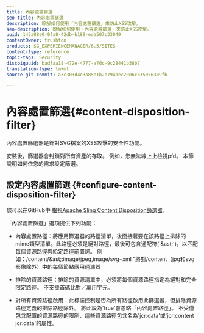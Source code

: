 ```yaml
---
title: 內容處置篩選
seo-title: 內容處置篩選
description: 瞭解如何使用「內容處置篩選」來防止XSS攻擊。
seo-description: 瞭解如何使用「內容處置篩選」來防止XSS攻擊。
uuid: 145a88e0-9fa8-42db-b189-eda507c33049
contentOwner: trushton
products: SG_EXPERIENCEMANAGER/6.5/SITES
content-type: reference
topic-tags: Security
discoiquuid: badfaa18-472e-4777-a7dc-9c28441b38b7
translation-type: tm+mt
source-git-commit: a3c303d4e3a85e1b2e794bec2006c335056309fb

---
```



# 內容處置篩選{#content-disposition-filter}

內容處置篩選器是針對SVG檔案的XSS攻擊的安全性功能。

安裝後，篩選器會封鎖對所有資產的存取。 例如，您無法線上上檢視pfd。 本節說明如何依您的需求設定篩選。

## 設定內容處置篩選 {#configure-content-disposition-filter}

您可以在GitHub中 [檢視Apache Sling Content Disposition篩選器](https://github.com/apache/sling-org-apache-sling-security/blob/master/src/main/java/org/apache/sling/security/impl/ContentDispositionFilterConfiguration.java)。

「內容處置篩選」選項提供下列功能：

* 內容處置路徑：將應用篩選器的路徑清單，後面接著要在該路徑上排除的mime類型清單。此路徑必須是絕對路徑，最後可包含通配符(&#39;&amp;ast;&#39;)，以匹配每個資源路徑與給定路徑前置詞。 例如：/content/&amp;ast;:image/jpeg,image/svg+xml &quot;將對/content（jpg和svg影像除外）中的每個節點應用過濾器

* 排除的資源路徑：排除的資源清單中，必須將每個資源路徑指定為絕對和完全限定路徑。 不支援首碼比對／萬用字元。

* 對所有資源路徑啟用：此標誌控制是否為所有路徑啟用此篩選器，但排除資源路徑定義的排除路徑除外。 將此設為&#39;true&#39;會忽略「內容處置路徑」。 不受僅包含配置的資源路徑的限制，這些資源路徑包含名為&#39;jcr:data&#39;或&#39;jcr:content jcr:data&#39;的屬性。

